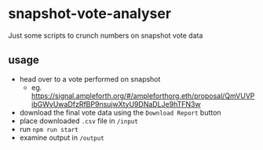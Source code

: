 # snapshot-vote-analyser
Just some scripts to crunch numbers on snapshot vote data

## usage
- head over to a vote performed on snapshot
  - eg. https://signal.ampleforth.org/#/ampleforthorg.eth/proposal/QmVUVPibGWvUwaDfzRfBP9nsujwXtyU9DNaDLJe9hTFN3w
- download the final vote data using the `Download Report` button
- place downloaded `.csv` file in `/input`
- run `npm run start`
- examine output in `/output`
